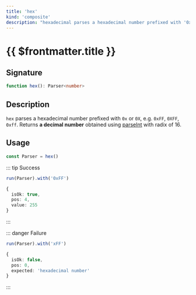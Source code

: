 ```yaml
---
title: 'hex'
kind: 'composite'
description: "hexadecimal parses a hexadecimal number prefixed with '0x' or '0X', e.g. '0xFF', '0XFF', '0xff'. Returns a decimal number obtained using parseInt with radix of 16."
---
```


# {{ $frontmatter.title }} <Composite />

## Signature

```ts
function hex(): Parser<number>
```

## Description

`hex` parses a hexadecimal number prefixed with `0x` or `0X`, e.g. `0xFF`, `0XFF`, `0xff`. Returns **a decimal number** obtained using [parseInt] with radix of 16.

## Usage

```ts
const Parser = hex()
```

::: tip Success
```ts
run(Parser).with('0xFF')

{
  isOk: true,
  pos: 4,
  value: 255
}
```
:::

::: danger Failure
```ts
run(Parser).with('xFF')

{
  isOk: false,
  pos: 0,
  expected: 'hexadecimal number'
}
```
:::

<!-- Links. -->

[parseInt]: https://developer.mozilla.org/en-US/docs/Web/JavaScript/Reference/Global_Objects/parseInt
